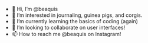 - 👋 Hi, I’m @beaquis
- 👀 I’m interested in journaling, guinea pigs, and corgis. 
- 🌱 I’m currently learning the basics of coding (again)
- 💞️ I’m looking to collaborate on user interfaces!
- 📫 How to reach me @beaquis on Instagram!

<!---
beaquis/beaquis is a ✨ special ✨ repository because its `README.md` (this file) appears on your GitHub profile.
You can click the Preview link to take a look at your changes.
--->
